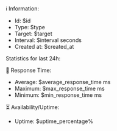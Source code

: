 ℹ️ Information:
- Id: $id
- Type: $type
- Target: $target
- Interval: $interval seconds
- Created at: $created_at

Statistics for last 24h:

🚀 Response Time:
- Average: $average_response_time ms
- Maximum: $max_response_time ms
- Minimum: $min_response_time ms

⏳ Availability/Uptime:
- Uptime: $uptime_percentage%
